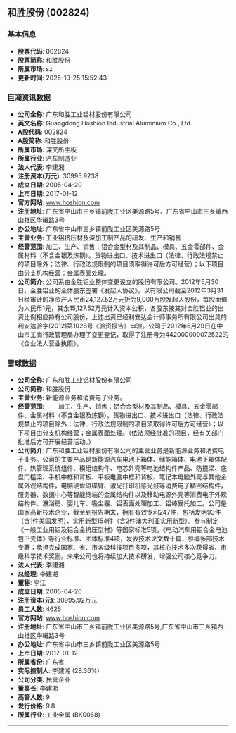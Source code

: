 ## 和胜股份 (002824)

### 基本信息

- **股票代码**: 002824
- **股票简称**: 和胜股份
- **所属市场**: sz
- **更新时间**: 2025-10-25 15:52:43

### 巨潮资讯数据

- **公司全称**: 广东和胜工业铝材股份有限公司
- **英文名称**: Guangdong Hoshion Industrial Aluminium Co., Ltd.
- **A股代码**: 002824
- **A股简称**: 和胜股份
- **所属市场**: 深交所主板
- **所属行业**: 汽车制造业
- **法人代表**: 李建湘
- **注册资本(万元)**: 30995.9238
- **成立日期**: 2005-04-20
- **上市日期**: 2017-01-12
- **官方网站**: www.hoshion.com
- **注册地址**: 广东省中山市三乡镇前陇工业区美源路5号、广东省中山市三乡镇西山社区华曦路3号
- **办公地址**: 广东省中山市三乡镇前陇工业区美源路5号
- **主营业务**: 工业铝挤压材及深加工制产品的研发、生产和销售
- **经营范围**: 加工、生产、销售：铝合金型材及其制品、模具、五金零部件、金属材料（不含金银及炼钢）。货物进出口、技术进出口（法律、行政法规禁止的项目除外；法律、行政法规限制的项目须取得许可后方可经营）；以下项目由分支机构经营：金属表面处理。
- **公司简介**: 公司系由金胜铝业整体变更设立的股份有限公司。2012年5月30日，金胜铝业的全体股东签署《发起人协议》，以有限公司截至2012年3月31日经审计的净资产人民币24,127.52万元折为9,000万股发起人股份，每股面值为人民币1元，其余15,127.52万元计入资本公积，各股东按其对金胜铝业的出资比例相应持有公司股份，上述出资已经利安达会计师事务所有限公司出具的利安达验字[2012]第1028号《验资报告》审验。公司于2012年6月29日在中山市工商行政管理局办理了变更登记，取得了注册号为442000000072522的《企业法人营业执照》。

### 雪球数据

- **公司全称**: 广东和胜工业铝材股份有限公司
- **公司简称**: 和胜股份
- **主营业务**: 新能源业务和消费电子业务。
- **经营范围**: 　　加工、生产、销售：铝合金型材及其制品、模具、五金零部件、金属材料（不含金银及炼钢）。货物进出口、技术进出口（法律、行政法规禁止的项目除外；法律、行政法规限制的项目须取得许可后方可经营）；以下项目由分支机构经营；金属表面处理。（依法须经批准的项目，经有关部门批准后方可开展经营活动。）
- **公司简介**: 广东和胜工业铝材股份有限公司的主营业务是新能源业务和消费电子业务。公司的主要产品是新能源汽车电池下箱体、储能箱体、电池下箱体配件、热管理系统组件、模组结构件、电芯外壳等电池结构件产品、防撞梁、底盘门槛梁、手机中框和背板、平板电脑中框和背板、笔记本电脑外壳与其他金属外观结构件，电脑硬盘磁碟臂、激光打印机感光鼓等消费电子精密结构件，服务器、数据中心等智能终端的金属结构件以及移动电源外壳等消费电子外观结构件、淋浴房、婴儿车、吸尘器、铝表面处理加工、铝棒受托加工。公司是国家高新技术企业，截至到报告期末，拥有有效专利247件，包括发明93件（含1件美国发明），实用新型154件（含2件澳大利亚实用新型）。参与制定《一般工业用铝及铝合金挤压型材》等国家标准5项，《电动汽车用铝合金电池包下壳体》等行业标准、团体标准4项，发表技术论文数十篇，参编多部技术专著；承担完成国家、省、市各级科技项目多项，其核心技术多次获得省、市级科学技术奖励。未来公司也将持续加大技术研发，增强公司核心竞争力。
- **法人代表**: 李建湘
- **总经理**: 李建湘
- **董秘**: 李江
- **成立日期**: 2005-04-20
- **注册资本(元)**: 30995.92万元
- **员工人数**: 4625
- **官方网站**: www.hoshion.com
- **注册地址**: 广东省中山市三乡镇前陇工业区美源路5号,广东省中山市三乡镇西山社区华曦路3号
- **办公地址**: 广东省中山市三乡镇前陇工业区美源路5号
- **上市日期**: 2017-01-12
- **所属省份**: 广东省
- **实际控制人**: 李建湘 (28.36%)
- **公司分类**: 民营企业
- **董事长**: 李建湘
- **高管人数**: 9
- **发行价格**: 9.8
- **所属行业**: 工业金属 (BK0068)

---